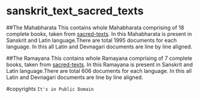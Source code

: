 # sanskrit_text_sacred_texts

##The Mahabharata
This contains whole Mahabharata comprising of 18 complete books, taken from [sacred-texts](http://sacred-texts.com/hin/mbs/mbsi01.htm).
In this Mahabharata is present in Sanskrit and Latin language.There are total 1995 documents for each language.
In this all Latin and Devnagari documents are line by line aligned.

##The Ramayana
This contains whole Ramayana comprising of 7 complete books, taken from [sacred-texts](http://sacred-texts.com/hin/rys/index.htm).
In this Ramayana is present in Sanskrit and Latin language.There are total 606 documents for each language.
In this all Latin and Devnagari documents are line by line aligned.


#copyrights
`It's in Public Domain`

